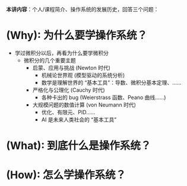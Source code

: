 **本讲内容**：个人/课程简介、操作系统的发展历史，回答三个问题：

#   (Why): 为什么要学操作系统？

-  学过微积分以后，再看为什么要学微积分
	- 微积分的几个重要主题
		- 启蒙、应用与挑战 (Newton 时代)
			-   机械论世界观 (模型驱动的系统分析)
			-   数学是理解世界的 “基本工具”：导数、微积分基本定理、……
		-  严格化与公理化 (Cauchy 时代)
			-   各种卡出的 bug (Weierstrass 函数、Peano 曲线……)
		-   大规模问题的数值计算 (von Neumann 时代)
			-   优化、有限元、PID……
			-   AI 是未来人类社会的 “基本工具”


#  (What): 到底什么是操作系统？
#   (How): 怎么学操作系统？
